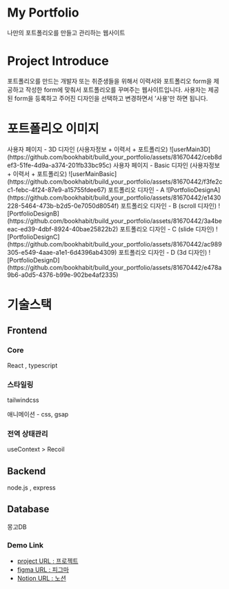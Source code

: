 # My Portfolio
나만의 포트폴리오를 만들고 관리하는 웹사이트

<h1>Project Introduce</h1>
<p>포트폴리오를 만드는 개발자 또는 취준생들을 위해서 이력서와 포트폴리오 form을 제공하고 작성한 form에 맞춰서 포트폴리오를 꾸며주는 웹사이트입니다.
사용자는 제공된 form을 등록하고 주어진 디자인을 선택하고 변경하면서 '사용'만 하면 됩니다. </p>

<h1>포트폴리오 이미지</h1>
사용자 페이지 - 3D 디자인  (사용자정보 + 이력서 + 포트폴리오)
![userMain3D](https://github.com/bookhabit/build_your_portfolio/assets/81670442/ceb8def3-51fe-4d9a-a374-201fb33bc95c)
사용자 페이지 - Basic 디자인 (사용자정보 + 이력서 + 포트폴리오)
![userMainBasic](https://github.com/bookhabit/build_your_portfolio/assets/81670442/f3fe2cc1-febc-4f24-87e9-a15755fdee67)
포트폴리오 디자인 - A
![PortfolioDesignA](https://github.com/bookhabit/build_your_portfolio/assets/81670442/e1430228-5464-473b-b2d5-0e7050d8054f)
포트폴리오 디자인 - B (scroll 디자인)
![PortfolioDesignB](https://github.com/bookhabit/build_your_portfolio/assets/81670442/3a4beeac-ed39-4dbf-8924-40bae25822b2)
포트폴리오 디자인 - C (slide 디자인)
![PortfolioDesignC](https://github.com/bookhabit/build_your_portfolio/assets/81670442/ac989305-e549-4aae-a1e1-6d4396ab4309)
포트폴리오 디자인 - D (3d 디자인)
![PortfolioDesignD](https://github.com/bookhabit/build_your_portfolio/assets/81670442/e478a9b6-a0d5-4376-b99e-902be4af2335)

<h1>기술스택</h1>
<h2>Frontend</h2> 
<h3>Core</h3>
<p>React , typescript</p>

<h3>스타일링</h3>
<p>tailwindcss</p>
<p>애니메이션 - css, gsap</p>

<h3>전역 상태관리</h3>
useContext > Recoil

<h2>Backend</h2>
<p>node.js , express</p>

<h2>Database</h2>
<p>몽고DB</p>

<h3>Demo Link</h3>
<ul>
    <li>
        <a href="https://build-your-portfolio.netlify.app/">project URL : 프로젝트</a>
    </li>
    <li>
        <a href="https://www.figma.com/file/njTdqOOdQ8t6mHfPc9L0cB/%ED%8F%AC%ED%8A%B8%ED%8F%B4%EB%A6%AC%EC%98%A4-%EA%B4%80%EB%A6%AC-%EC%82%AC%EC%9D%B4%ED%8A%B8?type=design&node-id=0-1&mode=design&t=15WevbxG2X0GB8Sm-0">figma URL : 피그마</a>
    </li>
    <li>
        <a href="https://www.notion.so/s-635cf1a28ee64e85b28d5b5e07aad76f">Notion URL : 노션</a>
    </li>
</ul>
